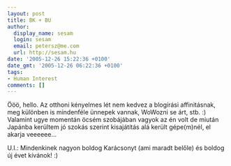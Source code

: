 ```yaml
---
layout: post
title: BK + BU
author:
  display_name: sesam
  login: sesam
  email: petersz@me.com
  url: http://sesam.hu
date: '2005-12-26 15:22:36 +0100'
date_gmt: '2005-12-26 06:22:36 +0100'
tags:
- Human Interest
comments: []
---
```


Ööö, hello. Az otthoni kényelmes lét nem kedvez a blogírási affinitásnak, meg különben is mindenféle ünnepek vannak, WoWozni se árt, stb. :) Valamint ugye momentán öcsém szobájában vagyok az én volt de miután Japánba kerültem jó szokás szerint kisajátítás alá került gépe(m)nél, el akarja veeeeee...

U.I.: Mindenkinek nagyon boldog Karácsonyt (ami maradt belőle) és boldog új évet kívánok! :)
